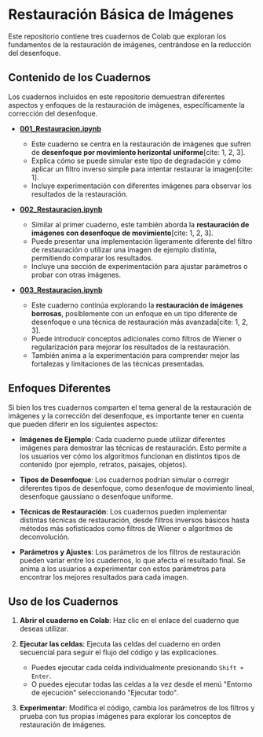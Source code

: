 #   Restauración Básica de Imágenes

Este repositorio contiene tres cuadernos de Colab que exploran los fundamentos de la restauración de imágenes, centrándose en la reducción del desenfoque.

##   Contenido de los Cuadernos

Los cuadernos incluidos en este repositorio demuestran diferentes aspectos y enfoques de la restauración de imágenes, específicamente la corrección del desenfoque.

* **[001\_Restauracion.ipynb](001_Restauracion.ipynb)**

    * Este cuaderno se centra en la restauración de imágenes que sufren de **desenfoque por movimiento horizontal uniforme**[cite: 1, 2, 3].
    * Explica cómo se puede simular este tipo de degradación y cómo aplicar un filtro inverso simple para intentar restaurar la imagen[cite: 1].
    * Incluye experimentación con diferentes imágenes para observar los resultados de la restauración.

* **[002\_Restauracion.ipynb](002_Restauracion.ipynb)**

    * Similar al primer cuaderno, este también aborda la **restauración de imágenes con desenfoque de movimiento**[cite: 1, 2, 3].
    * Puede presentar una implementación ligeramente diferente del filtro de restauración o utilizar una imagen de ejemplo distinta, permitiendo comparar los resultados.
    * Incluye una sección de experimentación para ajustar parámetros o probar con otras imágenes.

* **[003\_Restauracion.ipynb](003_Restauracion.ipynb)**

    * Este cuaderno continúa explorando la **restauración de imágenes borrosas**, posiblemente con un enfoque en un tipo diferente de desenfoque o una técnica de restauración más avanzada[cite: 1, 2, 3].
    * Puede introducir conceptos adicionales como filtros de Wiener o regularización para mejorar los resultados de la restauración.
    * También anima a la experimentación para comprender mejor las fortalezas y limitaciones de las técnicas presentadas.

##   Enfoques Diferentes

Si bien los tres cuadernos comparten el tema general de la restauración de imágenes y la corrección del desenfoque, es importante tener en cuenta que pueden diferir en los siguientes aspectos:

* **Imágenes de Ejemplo**: Cada cuaderno puede utilizar diferentes imágenes para demostrar las técnicas de restauración. Esto permite a los usuarios ver cómo los algoritmos funcionan en distintos tipos de contenido (por ejemplo, retratos, paisajes, objetos).
   
* **Tipos de Desenfoque**: Los cuadernos podrían simular o corregir diferentes tipos de desenfoque, como desenfoque de movimiento lineal, desenfoque gaussiano o desenfoque uniforme.
   
* **Técnicas de Restauración**: Los cuadernos pueden implementar distintas técnicas de restauración, desde filtros inversos básicos hasta métodos más sofisticados como filtros de Wiener o algoritmos de deconvolución.
   
* **Parámetros y Ajustes**: Los parámetros de los filtros de restauración pueden variar entre los cuadernos, lo que afecta el resultado final. Se anima a los usuarios a experimentar con estos parámetros para encontrar los mejores resultados para cada imagen.

##   Uso de los Cuadernos

1.  **Abrir el cuaderno en Colab**: Haz clic en el enlace del cuaderno que deseas utilizar.
   
2.  **Ejecutar las celdas**: Ejecuta las celdas del cuaderno en orden secuencial para seguir el flujo del código y las explicaciones.
    * Puedes ejecutar cada celda individualmente presionando `Shift + Enter`.
    * O puedes ejecutar todas las celdas a la vez desde el menú "Entorno de ejecución" seleccionando "Ejecutar todo".
   
3.  **Experimentar**: Modifica el código, cambia los parámetros de los filtros y prueba con tus propias imágenes para explorar los conceptos de restauración de imágenes.